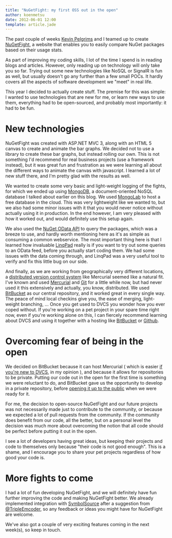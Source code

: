 ```yaml
---
title: "NuGetFight: my first OSS out in the open"
author: koenmetsu
date: 2012-06-01 12:00
template: article.jade
---
```


The past couple of weeks [Kevin Pelgrims](http://www.kevinpelgrims.com/blog) and I teamed up to create [NuGetFight](http://www.nugetfight.com), a website that enables you to easily compare NuGet packages based on their usage stats. 

As part of improving my coding skills, I lot of the time I spend is in reading blogs and articles. However, only reading up on technology will only take you so far. Trying out some new technologies like NoSQL or SignalR is fun as well, but usually doesn't go any further than a few small POCs. It hardly covers all the aspects of software development we "meet" in real life.

This year I decided to actually create stuff. The premise for this was simple: I wanted to use technologies that are new for me, or learn new ways to use them, everything had to be open-sourced, and probably most importantly: it had to be fun.

New technologies
===
NuGetFight was created with ASP.NET MVC 3, along with an HTML 5 canvas to create and animate the bar graphs. We decided not to use a library to create these bar graphs, but instead rolling our own. This is not something I'd recommend for real business projects (use a framework instead), but it was great fun and frustration as we were learning all about the different ways to animate the canvas with javascript. I learned a lot of new stuff there, and I'm pretty glad with the results as well.

We wanted to create some very basic and light-weight logging of the fights, for which we ended up using [MongoDB](http://www.mongodb.org/), a document-oriented NoSQL database I talked about earlier on this blog. We used [MongoLab](https://www.mongolab.com) to host a free database in the cloud. This was very lightweight like we wanted to, but we also had some minor issues with it that you would never notice without actually using it in production. In the end however, I am very pleased with how it worked out, and would definitely use this setup again.

We also used the [NuGet OData API](https://www.nuget.org/api/v2/) to query the packages, which was a breeze to use, and hardly worth mentioning here as it's as simple as consuming a common webservice. The most important thing here is that I learned how invaluable [LinqPad](http://www.linqpad.net) really is if you want to try out some queries to an OData feed, before you actually start coding them. We had some issues with the data coming through, and LinqPad was a very useful tool to verify and fix this little bug on our side.

And finally, as we are working from geographically very different locations, a [distributed version control system](https://en.wikipedia.org/wiki/Distributed_revision_control) like Mercurial seemed like a natural fit. I've known and used [Mercurial](http://mercurial.selenic.com/) and [Git](http://git-scm.com/) for a little while now, but had never used it this extensively and actually, you know, distributed. We used [BitBucket](https://bitbucket.org/) as our central repository, and it worked great in every single way. The peace of mind local checkins give you, the ease of merging, light-weight branching, ... Once you get used to DVCS you wonder how you ever coped without. If you're working on a pet project in your spare time right now, even if you're working alone on this, I can fiercely recommend learning about DVCS and using it together with a hosting like [BitBucket](https://bitbucket.org/)  or [Github](https://github.com/).

Overcoming fear of being in the open
===
We decided on BitBucket because it can host Mercurial ( which is easier [if you're new to DVCS](http://hginit.com/), in my opinion ), and because it allows for repositories to be private. Putting our code out in the open for the first time is something we were reluctant to do, and BitBucket gave us the opportunity to develop in a private repository, before [opening it up to the public](https://bitbucket.org/kevinpelgrims/nugetfight) when we were ready for it.

For me, the decision to open-source NuGetFight and our future projects was not necessarily made just to contribute to the community, or because we expected a lot of pull requests from the community. If the community does benefit from our code, all the better, but on a personal level the decision was much more about overcoming the notion that all code should be perfect before putting it out in the open. 


I see a lot of developers having great ideas, but keeping their projects and code to themselves only because "their code is not good enough". This is a shame, and I encourage you to share your pet projects regardless of how good your code is.

More fights to come
===
I had a lot of fun developing NuGetFight, and we will definitely have fun further improving the code and making NuGetFight better. We already implemented integration with [SymbolSource](http://http://www.symbolsource.org/) after a suggestion from [@TripleEmcoder](https://twitter.com/tripleemcoder), so any feedback or ideas you might have for NuGetFight are welcome. 

We've also got a couple of very exciting features coming in the next week(s), so keep in touch.
